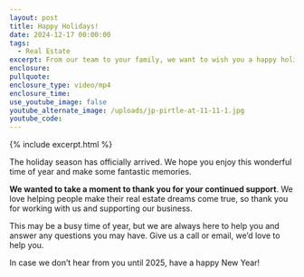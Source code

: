 ```yaml
---
layout: post
title: Happy Holidays!
date: 2024-12-17 00:00:00
tags:
  - Real Estate
excerpt: From our team to your family, we want to wish you a happy holiday season.
enclosure:
pullquote:
enclosure_type: video/mp4
enclosure_time:
use_youtube_image: false
youtube_alternate_image: /uploads/jp-pirtle-at-11-11-1.jpg
youtube_code:
---
```

{% include excerpt.html %}

The holiday season has officially arrived. We hope you enjoy this wonderful time of year and make some fantastic memories.

**We wanted to take a moment to thank you for your continued support**. We love helping people make their real estate dreams come true, so thank you for working with us and supporting our business.

This may be a busy time of year, but we are always here to help you and answer any questions you may have. Give us a call or email, we’d love to help you.

In case we don’t hear from you until 2025, have a happy New Year!